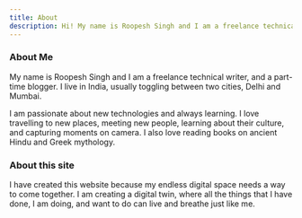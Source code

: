 ```yaml
---
title: About
description: Hi! My name is Roopesh Singh and I am a freelance technical writer, and a part-time blogger. I live in India, usually toggling between two cities, Delhi and Mumbai. I have created this site because my endless digital space needs a way to come together. I am creating a digital twin of me, where all the things that I have done, am doing, and want to do can live and breath just like me.
---
```


### About Me

My name is Roopesh Singh and I am a freelance technical writer, and a part-time blogger. I live in India, usually toggling between two cities, Delhi and Mumbai.

I am passionate about new technologies and always learning. I love travelling to new places, meeting new people, learning about their culture, and capturing moments on camera. I also love reading books on ancient Hindu and Greek mythology.

### About this site

I have created this website because my endless digital space needs a way to come together.
I am creating a digital twin, where all the things that I have done, I am doing, and want to do can live and breathe just like me.

